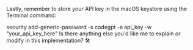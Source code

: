 Lastly, remember to store your API key in the macOS keystore using the Terminal command:

security add-generic-password -s codegpt -a api_key -w "your_api_key_here"
Is there anything else you'd like me to explain or modify in this implementation? 🛠️
